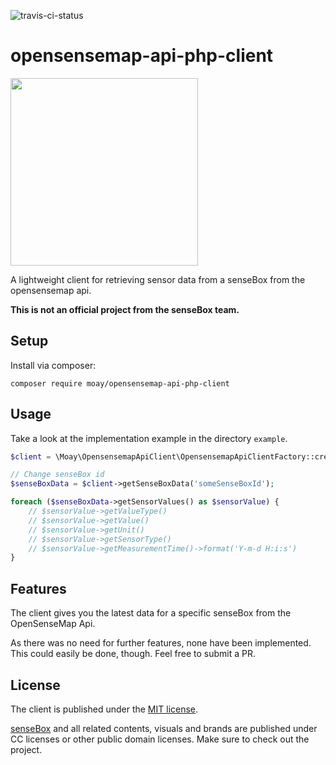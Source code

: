 ![travis-ci-status](https://travis-ci.org/moay/opensensemap-api-php-client.svg?branch=master)

# opensensemap-api-php-client

<img src="https://user-images.githubusercontent.com/3605512/62291810-2495bb80-b465-11e9-932e-2271f7e0167b.png?v=4&s=20" width="300">

A lightweight client for retrieving sensor data from a senseBox from the opensensemap api.

**This is not an official project from the senseBox team.**

## Setup

Install via composer:

```
composer require moay/opensensemap-api-php-client
```

## Usage

Take a look at the implementation example in the directory `example`.

```php
$client = \Moay\OpensensemapApiClient\OpensensemapApiClientFactory::create();

// Change senseBox id
$senseBoxData = $client->getSenseBoxData('someSenseBoxId');

foreach ($senseBoxData->getSensorValues() as $sensorValue) {
    // $sensorValue->getValueType()
    // $sensorValue->getValue()
    // $sensorValue->getUnit()
    // $sensorValue->getSensorType()
    // $sensorValue->getMeasurementTime()->format('Y-m-d H:i:s')
}
```

## Features

The client gives you the latest data for a specific senseBox from the OpenSenseMap Api.

As there was no need for further features, none have been implemented. This could easily be done, though. Feel free to submit a PR.

## License

The client is published under the [MIT license](LICENSE).

[senseBox](https://sensebox.de) and all related contents, visuals and brands are published under CC licenses or other public domain licenses.
Make sure to check out the project.
